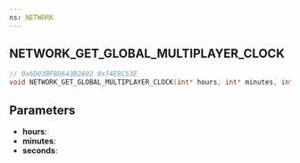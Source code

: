 ```yaml
---
ns: NETWORK
---
```

## NETWORK_GET_GLOBAL_MULTIPLAYER_CLOCK

```c
// 0x6D03BFBD643B2A02 0x74E8C53E
void NETWORK_GET_GLOBAL_MULTIPLAYER_CLOCK(int* hours, int* minutes, int* seconds);
```

## Parameters
* **hours**:
* **minutes**:
* **seconds**:
